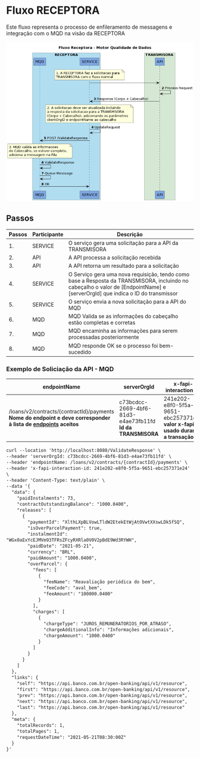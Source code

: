 # Fluxo RECEPTORA

Este fluxo representa o processo de enfileramento de messagens e integração com o MQD na visão da RECEPTORA

![Image 1. ](./desenhos/receptora_fluxo_API.png)

## Passos

| Passos | Participante | Descrição |
|-|-|-|
| 1. | SERVICE | O serviço gera uma solicitação para a API da TRANSMISORA |
| 2. | API | A API processa a solicitação recebida |
| 3. | API | A API retorna um resultado para a solicitação |
| 4. | SERVICE | O Serviço gera uma nova requisição, tendo como base a Resposta da TRANSMISORA, incluindo no cabeçalho o valor de [EndpointName] e [serverOrgId] que indica o ID do transmissor |
| 5. | SERVICE | O serviço envia a nova solicitação para a API do MQD  |
| 6. | MQD | MQD Valida se as informações do cabeçalho estão completas e corretas |
| 7. | MQD | MQD encaminha as informações para serem processadas posteriormente |
| 8. | MQD | MQD responde OK se o processo foi bem-sucedido |

### Exemplo de Soliciação da API - MQD

| endpointName | serverOrgId | x-fapi-interaction-id | Corpo |
|-|-|-|-|
| /loans/v2/contracts/{contractId}/payments <br /> **Nome do endpoint e deve corresponder à lista de [endpoints](../ENDPOINTS.md)  aceitos**  | c73bcdcc-2669-4bf6-81d3-e4ae73fb11fd <br /> **Id da TRANSMISORA** | 241e202-e8f0-5f5a-9651-ebc257371e24 <br /> **valor x-fapi usado durante a transação**  | Valor retornado como resposta da TRANSMISORA |



```console
curl --location 'http://localhost:8080/ValidateResponse' \
--header 'serverOrgId: c73bcdcc-2669-4bf6-81d3-e4ae73fb11fd' \
--header 'endpointName: /loans/v2/contracts/{contractId}/payments' \
--header 'x-fapi-interaction-id: 241e202-e8f0-5f5a-9651-ebc257371e24' \
--header 'Content-Type: text/plain' \
--data '{
  "data": {
    "paidInstalments": 73,
    "contractOutstandingBalance": "1000.0400",
    "releases": [
      {
        "paymentId": "XlthLXpBLVowLTldW2EtekEtWjAtOVwtXXswLDk5fSQ",
        "isOverParcelPayment": true,
        "instalmentId": "WGx0aExYcEJMVm93TFRsZFcyRXRla0V0V2pBdE9Wd3RYWH",
        "paidDate": "2021-05-21",
        "currency": "BRL",
        "paidAmount": "1000.0400",
        "overParcel": {
          "fees": [
            {
              "feeName": "Reavaliação periódica do bem",
              "feeCode": "aval_bem",
              "feeAmount": "100000.0400"
            }
          ],
          "charges": [
            {
              "chargeType": "JUROS_REMUNERATORIOS_POR_ATRASO",
              "chargeAdditionalInfo": "Informações adicionais",
              "chargeAmount": "1000.0400"
            }
          ]
        }
      }
    ]
  },
  "links": {
    "self": "https://api.banco.com.br/open-banking/api/v1/resource",
    "first": "https://api.banco.com.br/open-banking/api/v1/resource",
    "prev": "https://api.banco.com.br/open-banking/api/v1/resource",
    "next": "https://api.banco.com.br/open-banking/api/v1/resource",
    "last": "https://api.banco.com.br/open-banking/api/v1/resource"
  },
  "meta": {
    "totalRecords": 1,
    "totalPages": 1,
    "requestDateTime": "2021-05-21T08:30:00Z"
  }
}'
```